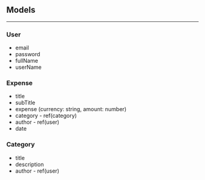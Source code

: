 
## Models

---

### User
- email
- password
- fullName
- userName

### Expense
- title
- subTitle
- expense (currency: string, amount: number)
- category - ref(category)
- author - ref(user)
- date

### Category
- title
- description
- author - ref(user)